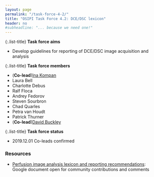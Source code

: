 ```yaml
---
layout: page
permalink: "/task-force-4-2/"
title: "OSIPI Task Force 4.2: DCE/DSC lexicon"
header: no
#subheadline: "... because we need one!"
---
```


{:.list-title}
**Task force aims**

- Develop guidelines for reporting of DCE/DSC image acquisition and analysis

{:.list-title}
**Task force members**

- (**Co-lead**)[Ina Kompan](https://www.dkfz.de/en/mic/team/people/Ina_Kompan.html) 
- Laura Bell
- Charlotte Debus
- Ralf Floca
- Andrey Fedorov
- Steven Sourbron
- Chad Quarles
- Petra van Houdt
- Patrick Thurner
- (**Co-lead**)[David Buckley](https://medicinehealth.leeds.ac.uk/medicine/staff/175/professor-david-l-buckley)

{:.list-title}
**Task force status**  

- 2019.12.01 Co-leads confirmed



### Resources

* [Perfusion image analysis lexicon and reporting recommendations](http://bit.ly/perfusion-reporting): Google document open for community contributions and comments


